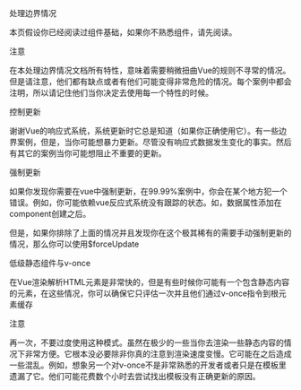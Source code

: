 处理边界情况

本页假设你已经阅读过组件基础，如果你不熟悉组件，请先阅读。

注意

在本处理边界情况文档所有特性，意味着需要稍微扭曲Vue的规则不寻常的情况。但是请注意，他们都有缺点或者有他们可能变得非常危险的情况。每个案例中都会注明，所以请记住他们当你决定去使用每一个特性的时候。

控制更新

谢谢Vue的响应式系统，系统更新时它总是知道（如果你正确使用它）。有一些边界案例，但是，当你可能想暴力更新。尽管没有响应式数据发生变化的事实。然后有其它的案例当你可能想阻止不重要的更新。

强制更新

如果你发现你需要在vue中强制更新，在99.99%案例中，你会在某个地方犯一个错误。例如，你可能依赖vue反应式系统没有跟踪的状态。如，数据属性添加在component创建之后。

但是，如果你排除了上面的情况并且发现你在这个极其稀有的需要手动强制更新的情况，那么你可以使用$forceUpdate

低级静态组件与v-once

在Vue渲染解析HTML元素是非常快的，但是有些时候你可能有一个包含静态内容的元素，在这些情况，你可以确保它只评估一次并且他们通过v-once指令到根元素缓存

注意

再一次，不要过度使用这种模式。虽然在极少的一些当你去渲染一些静态内容的情况下非常方便。它根本没必要除非你真的注意到渲染速度变慢。它可能在之后造成一些混乱。例如，想象另一个对v-once不是非常熟悉的开发者或者只是在模板里遗漏了它。他们可能花费数个小时去尝试找出模板没有正确更新的原因。